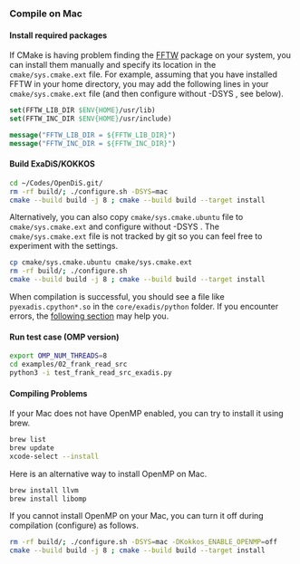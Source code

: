 ### Compile on Mac

#### Install required packages
If CMake is having problem finding the [FFTW](https://www.fftw.org/) package on your system, you can install them manually and specify its location in the ``cmake/sys.cmake.ext`` file.  For example, assuming that you have installed FFTW in your home directory, you may add the following lines in your ``cmake/sys.cmake.ext`` file (and then configure without -DSYS , see below).
```cmake
set(FFTW_LIB_DIR $ENV{HOME}/usr/lib)
set(FFTW_INC_DIR $ENV{HOME}/usr/include)

message("FFTW_LIB_DIR = ${FFTW_LIB_DIR}")
message("FFTW_INC_DIR = ${FFTW_INC_DIR}")
```


#### Build ExaDiS/KOKKOS
```bash
cd ~/Codes/OpenDiS.git/
rm -rf build/; ./configure.sh -DSYS=mac
cmake --build build -j 8 ; cmake --build build --target install
```

Alternatively, you can also copy ``cmake/sys.cmake.ubuntu`` file to ``cmake/sys.cmake.ext`` and configure without -DSYS .  The ``cmake/sys.cmake.ext`` file is not tracked by git so you can feel free to experiment with the settings.

```bash
cp cmake/sys.cmake.ubuntu cmake/sys.cmake.ext
rm -rf build/; ./configure.sh 
cmake --build build -j 8 ; cmake --build build --target install
```

When compilation is successful, you should see a file like ``pyexadis.cpython*.so``  in the ``core/exadis/python`` folder.  If you encounter errors, the [following section](#compiling-problems) may help you.

#### Run test case (OMP version)

```bash
export OMP_NUM_THREADS=8
cd examples/02_frank_read_src
python3 -i test_frank_read_src_exadis.py
```


#### Compiling Problems

If your Mac does not have OpenMP enabled, you can try to install it using brew.
```bash
brew list
brew update
xcode-select --install
```

Here is an alternative way to install OpenMP on Mac.
```bash
brew install llvm
brew install libomp
```

If you cannot install OpenMP on your Mac, you can turn it off during compilation (configure) as follows.
```bash
rm -rf build/; ./configure.sh -DSYS=mac -DKokkos_ENABLE_OPENMP=off
cmake --build build -j 8 ; cmake --build build --target install
```

